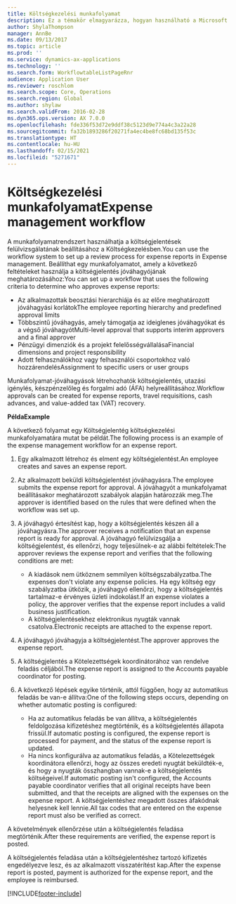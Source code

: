 ```yaml
---
title: Költségkezelési munkafolyamat
description: Ez a témakör elmagyarázza, hogyan használható a Microsoft Dynamics 365 Finance munkafolyamatrendszere a költségjelentések felülvizsgálatának beállításához a Költségkezelésben.
author: ShylaThompson
manager: AnnBe
ms.date: 09/13/2017
ms.topic: article
ms.prod: ''
ms.service: dynamics-ax-applications
ms.technology: ''
ms.search.form: WorkflowtableListPageRnr
audience: Application User
ms.reviewer: roschlom
ms.search.scope: Core, Operations
ms.search.region: Global
ms.author: shylaw
ms.search.validFrom: 2016-02-28
ms.dyn365.ops.version: AX 7.0.0
ms.openlocfilehash: fde336f53d72e9ddf38c5123d9e774a4c3a22a28
ms.sourcegitcommit: fa32b1893286f20271fa4ec4be8fc68bd135f53c
ms.translationtype: HT
ms.contentlocale: hu-HU
ms.lasthandoff: 02/15/2021
ms.locfileid: "5271671"
---
```

# <a name="expense-management-workflow"></a><span data-ttu-id="0c26a-103">Költségkezelési munkafolyamat</span><span class="sxs-lookup"><span data-stu-id="0c26a-103">Expense management workflow</span></span>

<span data-ttu-id="0c26a-104">A munkafolyamatrendszert használhatja a költségjelentések felülvizsgálatának beállításához a Költségkezelésben.</span><span class="sxs-lookup"><span data-stu-id="0c26a-104">You can use the workflow system to set up a review process for expense reports in Expense management.</span></span> <span data-ttu-id="0c26a-105">Beállíthat egy munkafolyamatot, amely a következő feltételeket használja a költségjelentés jóváhagyójának meghatározásához:</span><span class="sxs-lookup"><span data-stu-id="0c26a-105">You can set up a workflow that uses the following criteria to determine who approves expense reports:</span></span>

- <span data-ttu-id="0c26a-106">Az alkalmazottak beosztási hierarchiája és az előre meghatározott jóváhagyási korlátok</span><span class="sxs-lookup"><span data-stu-id="0c26a-106">The employee reporting hierarchy and predefined approval limits</span></span>
- <span data-ttu-id="0c26a-107">Többszintű jóváhagyás, amely támogatja az ideiglenes jóváhagyókat és a végső jóváhagyót</span><span class="sxs-lookup"><span data-stu-id="0c26a-107">Multi-level approval that supports interim approvers and a final approver</span></span>
- <span data-ttu-id="0c26a-108">Pénzügyi dimenziók és a projekt felelősségvállalása</span><span class="sxs-lookup"><span data-stu-id="0c26a-108">Financial dimensions and project responsibility</span></span>
- <span data-ttu-id="0c26a-109">Adott felhasználókhoz vagy felhasználói csoportokhoz való hozzárendelés</span><span class="sxs-lookup"><span data-stu-id="0c26a-109">Assignment to specific users or user groups</span></span>

<span data-ttu-id="0c26a-110">Munkafolyamat-jóváhagyások létrehozhatók költségjelentés, utazási igénylés, készpénzelőleg és forgalmi adó (ÁFA) helyreállításához.</span><span class="sxs-lookup"><span data-stu-id="0c26a-110">Workflow approvals can be created for expense reports, travel requisitions, cash advances, and value-added tax (VAT) recovery.</span></span>

<span data-ttu-id="0c26a-111">**Példa**</span><span class="sxs-lookup"><span data-stu-id="0c26a-111">**Example**</span></span>

<span data-ttu-id="0c26a-112">A következő folyamat egy Költségjelentég költségkezelési munkafolyamatára mutat be példát.</span><span class="sxs-lookup"><span data-stu-id="0c26a-112">The following process is an example of the expense management workflow for an expense report.</span></span>

1. <span data-ttu-id="0c26a-113">Egy alkalmazott létrehoz és elment egy költségjelentést.</span><span class="sxs-lookup"><span data-stu-id="0c26a-113">An employee creates and saves an expense report.</span></span>
2. <span data-ttu-id="0c26a-114">Az alkalmazott beküldi költségjelentést jóváhagyásra.</span><span class="sxs-lookup"><span data-stu-id="0c26a-114">The employee submits the expense report for approval.</span></span> <span data-ttu-id="0c26a-115">A jóváhagyót a munkafolyamat beállításakor meghatározott szabályok alapján határozzák meg.</span><span class="sxs-lookup"><span data-stu-id="0c26a-115">The approver is identified based on the rules that were defined when the workflow was set up.</span></span>
3. <span data-ttu-id="0c26a-116">A jóváhagyó értesítést kap, hogy a költségjelentés készen áll a jóváhagyásra.</span><span class="sxs-lookup"><span data-stu-id="0c26a-116">The approver receives a notification that an expense report is ready for approval.</span></span> <span data-ttu-id="0c26a-117">A jóváhagyó felülvizsgálja a költségjelentést, és ellenőrzi, hogy teljesülnek-e az alábbi feltételek:</span><span class="sxs-lookup"><span data-stu-id="0c26a-117">The approver reviews the expense report and verifies that the following conditions are met:</span></span>

    - <span data-ttu-id="0c26a-118">A kiadások nem ütköznem semmilyen költségszabályzatba.</span><span class="sxs-lookup"><span data-stu-id="0c26a-118">The expenses don't violate any expense policies.</span></span> <span data-ttu-id="0c26a-119">Ha egy költség egy szabályzatba ütközik, a jóváhagyó ellenőrzi, hogy a költségjelentés tartalmaz-e érvényes üzleti indokolást.</span><span class="sxs-lookup"><span data-stu-id="0c26a-119">If an expense violates a policy, the approver verifies that the expense report includes a valid business justification.</span></span>
    - <span data-ttu-id="0c26a-120">A költségjelentésekhez elektronikus nyugták vannak csatolva.</span><span class="sxs-lookup"><span data-stu-id="0c26a-120">Electronic receipts are attached to the expense report.</span></span>

4. <span data-ttu-id="0c26a-121">A jóváhagyó jóváhagyja a költségjelentést.</span><span class="sxs-lookup"><span data-stu-id="0c26a-121">The approver approves the expense report.</span></span>
5. <span data-ttu-id="0c26a-122">A költségjelentés a Kötelezettségek koordinátorához van rendelve feladás céljából.</span><span class="sxs-lookup"><span data-stu-id="0c26a-122">The expense report is assigned to the Accounts payable coordinator for posting.</span></span>
6. <span data-ttu-id="0c26a-123">A következő lépések egyike történik, attól függően, hogy az automatikus feladás be van-e állítva:</span><span class="sxs-lookup"><span data-stu-id="0c26a-123">One of the following steps occurs, depending on whether automatic posting is configured:</span></span>

    - <span data-ttu-id="0c26a-124">Ha az automatikus feladás be van állítva, a költségjelentés feldolgozása kifizetéshez megtörténik, és a költségjelentés állapota frissül.</span><span class="sxs-lookup"><span data-stu-id="0c26a-124">If automatic posting is configured, the expense report is processed for payment, and the status of the expense report is updated.</span></span>
    - <span data-ttu-id="0c26a-125">Ha nincs konfigurálva az automatikus feladás, a Kötelezettségek koordinátora ellenőrzi, hogy az összes eredeti nyugtát beküldték-e, és hogy a nyugták összhangban vannak-e a költségjelentés költségeivel.</span><span class="sxs-lookup"><span data-stu-id="0c26a-125">If automatic posting isn't configured, the Accounts payable coordinator verifies that all original receipts have been submitted, and that the receipts are aligned with the expenses on the expense report.</span></span> <span data-ttu-id="0c26a-126">A költségjelentéshez megadott összes áfakódnak helyesnek kell lennie.</span><span class="sxs-lookup"><span data-stu-id="0c26a-126">All tax codes that are entered on the expense report must also be verified as correct.</span></span>

<span data-ttu-id="0c26a-127">A követelmények ellenőrzése után a költségjelentés feladása megtörténik.</span><span class="sxs-lookup"><span data-stu-id="0c26a-127">After these requirements are verified, the expense report is posted.</span></span>

<span data-ttu-id="0c26a-128">A költségjelentés feladása után a költségjelentéshez tartozó kifizetés engedélyezve lesz, és az alkalmazott visszatérítést kap.</span><span class="sxs-lookup"><span data-stu-id="0c26a-128">After the expense report is posted, payment is authorized for the expense report, and the employee is reimbursed.</span></span>


[!INCLUDE[footer-include](../includes/footer-banner.md)]
